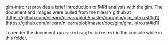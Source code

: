 glm-intro.rst provides a brief introduction to fMRI analysis with the glm. The document and images were pulled from the nilearn github at [https://github.com/nilearn/nilearn/blob/master/doc/glm/glm_intro.rst#id1](https://github.com/nilearn/nilearn/blob/master/doc/glm/glm_intro.rst#id1)

To render the document run ```restview glm-intro.rst``` in the console while in this folder.
